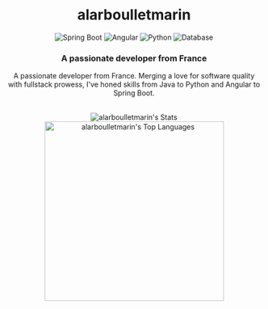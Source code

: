 <h1 align="center">alarboulletmarin</h1>

<p align="center">
    <!-- Spring Boot -->
  <img alt="Spring Boot" src="https://img.shields.io/badge/Spring%20Boot-%236DB33F.svg?&style=for-the-badge&logo=spring-boot&logoColor=white">
  <!-- Angular -->
  <img alt="Angular" src="https://img.shields.io/badge/Angular-%23DD0031.svg?&style=for-the-badge&logo=angular&logoColor=white">
  <!-- Python -->
  <img alt="Python" src="https://img.shields.io/badge/Python-d92959.svg?style=for-the-badge&logo=python&logoColor=white"/>
  <!-- Database -->
  <img alt="Database" src="https://img.shields.io/badge/PostgreSQL-white?style=for-the-badge&logo=postgresql">
</p>

<h3 align ="center">A passionate developer from France</h3>
<p align ="center">A passionate developer from France. Merging a love for software quality with fullstack prowess, I've honed skills from Java to Python and Angular to Spring Boot.</p>

<br>

<div align="center">  
    <img src="https://github-readme-stats-git-masterrstaa-rickstaa.vercel.app/api?username=alarboulletmarin&&show_icons=true&theme=vue-dark&include_all_commits=true" alt="alarboulletmarin's Stats" />
    <img width="355" src="https://github-readme-stats.vercel.app/api/top-langs/?username=alarboulletmarin&theme=vue-dark&show_icons=true&hide_border=false&layout=compact" alt="alarboulletmarin's Top Languages" />
</div>
